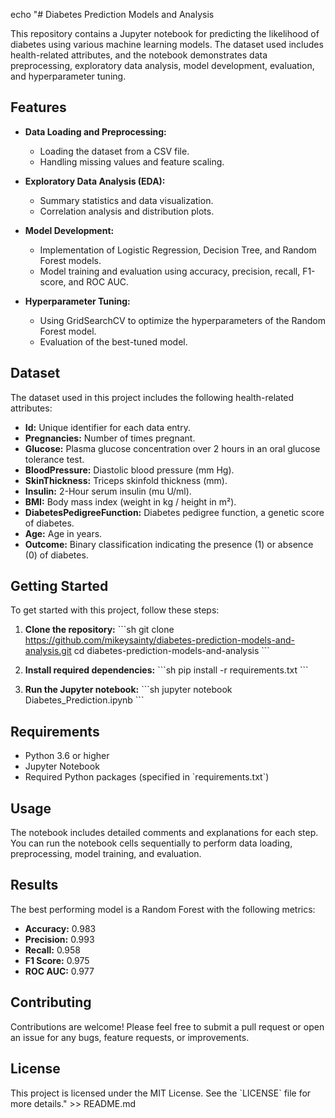 echo "# Diabetes Prediction Models and Analysis

This repository contains a Jupyter notebook for predicting the likelihood of diabetes using various machine learning models. The dataset used includes health-related attributes, and the notebook demonstrates data preprocessing, exploratory data analysis, model development, evaluation, and hyperparameter tuning.

## Features

- **Data Loading and Preprocessing:**
  - Loading the dataset from a CSV file.
  - Handling missing values and feature scaling.
  
- **Exploratory Data Analysis (EDA):**
  - Summary statistics and data visualization.
  - Correlation analysis and distribution plots.

- **Model Development:**
  - Implementation of Logistic Regression, Decision Tree, and Random Forest models.
  - Model training and evaluation using accuracy, precision, recall, F1-score, and ROC AUC.

- **Hyperparameter Tuning:**
  - Using GridSearchCV to optimize the hyperparameters of the Random Forest model.
  - Evaluation of the best-tuned model.

## Dataset

The dataset used in this project includes the following health-related attributes:

- **Id:** Unique identifier for each data entry.
- **Pregnancies:** Number of times pregnant.
- **Glucose:** Plasma glucose concentration over 2 hours in an oral glucose tolerance test.
- **BloodPressure:** Diastolic blood pressure (mm Hg).
- **SkinThickness:** Triceps skinfold thickness (mm).
- **Insulin:** 2-Hour serum insulin (mu U/ml).
- **BMI:** Body mass index (weight in kg / height in m²).
- **DiabetesPedigreeFunction:** Diabetes pedigree function, a genetic score of diabetes.
- **Age:** Age in years.
- **Outcome:** Binary classification indicating the presence (1) or absence (0) of diabetes.

## Getting Started

To get started with this project, follow these steps:

1. **Clone the repository:**
   \`\`\`sh
   git clone https://github.com/mikeysainty/diabetes-prediction-models-and-analysis.git
   cd diabetes-prediction-models-and-analysis
   \`\`\`

2. **Install required dependencies:**
   \`\`\`sh
   pip install -r requirements.txt
   \`\`\`

3. **Run the Jupyter notebook:**
   \`\`\`sh
   jupyter notebook Diabetes_Prediction.ipynb
   \`\`\`

## Requirements

- Python 3.6 or higher
- Jupyter Notebook
- Required Python packages (specified in \`requirements.txt\`)

## Usage

The notebook includes detailed comments and explanations for each step. You can run the notebook cells sequentially to perform data loading, preprocessing, model training, and evaluation.

## Results

The best performing model is a Random Forest with the following metrics:
- **Accuracy:** 0.983
- **Precision:** 0.993
- **Recall:** 0.958
- **F1 Score:** 0.975
- **ROC AUC:** 0.977

## Contributing

Contributions are welcome! Please feel free to submit a pull request or open an issue for any bugs, feature requests, or improvements.

## License

This project is licensed under the MIT License. See the \`LICENSE\` file for more details." >> README.md
